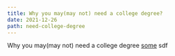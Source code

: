 ```yaml
---
title: Why you may(may not) need a college degree?
date: 2021-12-26
path: need-college-degree
---
```


Why you may(may not) need a college degree
<a href="/blog">some</a>
sdf